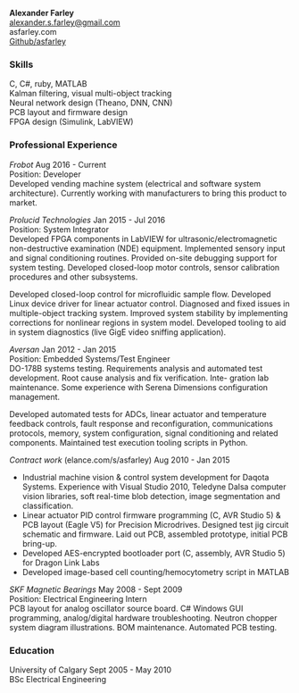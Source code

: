 **Alexander Farley**  
alexander.s.farley@gmail.com  
asfarley.com  
[Github/asfarley](https://github.com/asfarley)

### Skills
C, C#, ruby, MATLAB  
Kalman filtering, visual multi-object tracking  
Neural network design (Theano, DNN, CNN)  
PCB layout and firmware design  
FPGA design (Simulink, LabVIEW)  

### Professional Experience
*Frobot* Aug 2016 - Current  
Position: Developer  
Developed vending machine system (electrical and software system architecture). Currently working with manufacturers to bring
this product to market.

*Prolucid Technologies* Jan 2015 - Jul 2016  
Position: System Integrator  
Developed FPGA components in LabVIEW for ultrasonic/electromagnetic non-destructive examination (NDE) equipment. Implemented sensory input and signal conditioning routines. Provided on-site debugging support for system testing. Developed closed-loop motor controls, sensor calibration procedures and other subsystems. 

Developed closed-loop control for microfluidic sample flow. Developed Linux device driver for linear actuator control. Diagnosed and fixed issues in multiple-object tracking system. Improved system stability by implementing corrections for nonlinear regions in system model. Developed tooling to aid in system diagnostics (live GigE video sniffing application).

*Aversan* Jan 2012 - Jan 2015  
Position: Embedded Systems/Test Engineer  
DO-178B systems testing. Requirements analysis and automated test development. Root cause analysis and fix verification. Inte-
gration lab maintenance. Some experience with Serena Dimensions configuration management. 

Developed automated tests for ADCs, linear actuator and temperature feedback controls, fault response and reconfiguration,
communications protocols, memory, system configuration, signal conditioning and related components. Maintained test execution
tooling scripts in Python.

*Contract work* (elance.com/s/asfarley) Aug 2010 - Jan 2015
 * Industrial machine vision & control system development for Daqota Systems. Experience with Visual Studio 2010, Teledyne
Dalsa computer vision libraries, soft real-time blob detection, image segmentation and classification.
 * Linear actuator PID control firmware programming (C, AVR Studio 5) & PCB layout (Eagle V5) for Precision Microdrives.
Designed test jig circuit schematic and firmware. Laid out PCB, assembled prototype, initial PCB bring-up.
 * Developed AES-encrypted bootloader port (C, assembly, AVR Studio 5) for Dragon Link Labs
 * Developed image-based cell counting/hemocytometry script in MATLAB
 
*SKF Magnetic Bearings* May 2008 - Sept 2009  
Position: Electrical Engineering Intern  
PCB layout for analog oscillator source board. C# Windows GUI programming, analog/digital hardware troubleshooting. Neutron chopper system diagram illustrations. BOM maintenance. Automated PCB testing.

### Education
University of Calgary Sept 2005 - May 2010  
BSc Electrical Engineering